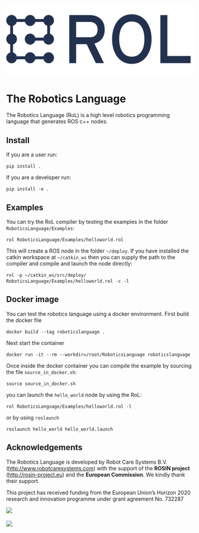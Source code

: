
![](RoboticsLanguage/Documentation/Logo/rol-logo.png)

# The Robotics Language

The Robotics Language (RoL) is a high level robotics programming language that generates ROS c++ nodes.


## Install

If you are a user run:
```shell
pip install .
```

If you are a developer run:
```shell
pip install -e .
```

## Examples
You can try the RoL compiler by testing the examples in the folder `RoboticsLanguage/Examples`:

```shell
rol RoboticsLanguage/Examples/helloworld.rol
```

This will create a ROS node in the folder `~/deploy`. If you have installed the catkin workspace at `~/catkin_ws` then you can supply the path to the compiler and compile and launch the node directly:

```shell
rol -p ~/catkin_ws/src/deploy/ RoboticsLanguage/Examples/helloworld.rol -c -l
```

## Docker image

You can test the robotics language using a docker environment. First build the docker file

```shell
docker build --tag roboticslanguage .
```

Next start the container

```shell
docker run -it --rm --workdir=/root/RoboticsLanguage roboticslanguage
```

Once inside the docker container you can compile the example by sourcing the file `source_in_docker.sh`:

```shell
source source_in_docker.sh
```


you can launch the `hello_world` node by using the RoL:

```shell
rol RoboticsLanguage/Examples/helloworld.rol -l
```
or by using `roslaunch`

```shell
roslaunch hello_world hello_world.launch
```

## Acknowledgements

The Robotics Language is developed by Robot Care Systems B.V. (http://www.robotcaresystems.com) with the support of the **ROSIN project** (http://rosin-project.eu) and the **European Commission**. We kindly thank their support.

This project has received funding from the European Union’s Horizon 2020 research and innovation programme under grant agreement No. 732287

<image src="http://rosin-project.eu/wp-content/uploads/2017/03/Logo_ROSIN_CMYK-Website.png" />
<br><br>
<image src="https://europa.eu/european-union/sites/europaeu/files/docs/body/flag_yellow_low.jpg" width=200/>
